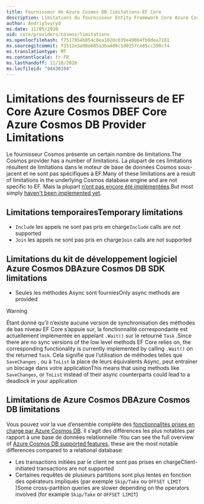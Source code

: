 ```yaml
---
title: Fournisseur de Azure Cosmos DB-limitations-EF Core
description: Limitations du fournisseur Entity Framework Core Azure Cosmos DB par rapport à d’autres fournisseurs
author: AndriySvyryd
ms.date: 11/05/2020
uid: core/providers/cosmos/limitations
ms.openlocfilehash: f7517954b854c8ea1020c039e490b4fb0dea7181
ms.sourcegitcommit: f3512e3a98e685a3ba409c1d0157ce85cc390cf4
ms.translationtype: MT
ms.contentlocale: fr-FR
ms.lasthandoff: 11/10/2020
ms.locfileid: "94430194"
---
```

# <a name="ef-core-azure-cosmos-db-provider-limitations"></a><span data-ttu-id="a60b4-103">Limitations des fournisseurs de EF Core Azure Cosmos DB</span><span class="sxs-lookup"><span data-stu-id="a60b4-103">EF Core Azure Cosmos DB Provider Limitations</span></span>

<span data-ttu-id="a60b4-104">Le fournisseur Cosmos présente un certain nombre de limitations.</span><span class="sxs-lookup"><span data-stu-id="a60b4-104">The Cosmos provider has a number of limitations.</span></span> <span data-ttu-id="a60b4-105">La plupart de ces limitations résultent de limitations dans le moteur de base de données Cosmos sous-jacent et ne sont pas spécifiques à EF.</span><span class="sxs-lookup"><span data-stu-id="a60b4-105">Many of these limitations are a result of limitations in the underlying Cosmos database engine and are not specific to EF.</span></span> <span data-ttu-id="a60b4-106">Mais la plupart [n’ont pas encore été implémentées](https://github.com/dotnet/efcore/issues?page=1&q=is%3Aissue+is%3Aopen+Cosmos+in%3Atitle+label%3Atype-enhancement+sort%3Areactions-%2B1-desc).</span><span class="sxs-lookup"><span data-stu-id="a60b4-106">But most simply [haven't been implemented yet](https://github.com/dotnet/efcore/issues?page=1&q=is%3Aissue+is%3Aopen+Cosmos+in%3Atitle+label%3Atype-enhancement+sort%3Areactions-%2B1-desc).</span></span>

## <a name="temporary-limitations"></a><span data-ttu-id="a60b4-107">Limitations temporaires</span><span class="sxs-lookup"><span data-stu-id="a60b4-107">Temporary limitations</span></span>

- <span data-ttu-id="a60b4-108">`Include` les appels ne sont pas pris en charge</span><span class="sxs-lookup"><span data-stu-id="a60b4-108">`Include` calls are not supported</span></span>
- <span data-ttu-id="a60b4-109">`Join` les appels ne sont pas pris en charge</span><span class="sxs-lookup"><span data-stu-id="a60b4-109">`Join` calls are not supported</span></span>

## <a name="azure-cosmos-db-sdk-limitations"></a><span data-ttu-id="a60b4-110">Limitations du kit de développement logiciel Azure Cosmos DB</span><span class="sxs-lookup"><span data-stu-id="a60b4-110">Azure Cosmos DB SDK limitations</span></span>

- <span data-ttu-id="a60b4-111">Seules les méthodes Async sont fournies</span><span class="sxs-lookup"><span data-stu-id="a60b4-111">Only async methods are provided</span></span>

> [!WARNING]
> <span data-ttu-id="a60b4-112">Étant donné qu’il n’existe aucune version de synchronisation des méthodes de bas niveau EF Core s’appuie sur, la fonctionnalité correspondante est actuellement implémentée en appelant `.Wait()` sur le retourné `Task` .</span><span class="sxs-lookup"><span data-stu-id="a60b4-112">Since there are no sync versions of the low level methods EF Core relies on, the corresponding functionality is currently implemented by calling `.Wait()` on the returned `Task`.</span></span> <span data-ttu-id="a60b4-113">Cela signifie que l’utilisation de méthodes telles que `SaveChanges` , ou à `ToList` la place de leurs équivalents Async, peut entraîner un blocage dans votre application</span><span class="sxs-lookup"><span data-stu-id="a60b4-113">This means that using methods like `SaveChanges`, or `ToList` instead of their async counterparts could lead to a deadlock in your application</span></span>

## <a name="azure-cosmos-db-limitations"></a><span data-ttu-id="a60b4-114">Limitations de Azure Cosmos DB</span><span class="sxs-lookup"><span data-stu-id="a60b4-114">Azure Cosmos DB limitations</span></span>

<span data-ttu-id="a60b4-115">Vous pouvez voir la vue d’ensemble complète des [fonctionnalités prises en charge par Azure Cosmos DB](/azure/cosmos-db/modeling-data). il s’agit des différences les plus notables par rapport à une base de données relationnelle :</span><span class="sxs-lookup"><span data-stu-id="a60b4-115">You can see the full overview of [Azure Cosmos DB supported features](/azure/cosmos-db/modeling-data), these are the most notable differences compared to a relational database:</span></span>

- <span data-ttu-id="a60b4-116">Les transactions initiées par le client ne sont pas prises en charge</span><span class="sxs-lookup"><span data-stu-id="a60b4-116">Client-initiated transactions are not supported</span></span>
- <span data-ttu-id="a60b4-117">Certaines requêtes de plusieurs partitions sont plus lentes en fonction des opérateurs impliqués (par exemple `Skip/Take` ou `OFFSET LIMIT` )</span><span class="sxs-lookup"><span data-stu-id="a60b4-117">Some cross-partition queries are slower depending on the operators involved (for example `Skip/Take` or `OFFSET LIMIT`)</span></span>
